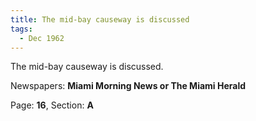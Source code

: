 ```yaml
---  
title: The mid-bay causeway is discussed  
tags:  
  - Dec 1962  
---  
```

  
The mid-bay causeway is discussed.  
  
Newspapers: **Miami Morning News or The Miami Herald**  
  
Page: **16**, Section: **A** 
